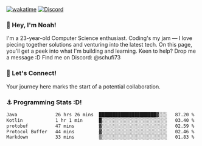 [![wakatime](https://wakatime.com/badge/user/018b5c7c-fde2-4105-aa96-f5c758abb0a2.svg)](https://wakatime.com/@018b5c7c-fde2-4105-aa96-f5c758abb0a2)
[![Discord](https://img.shields.io/badge/Discord-5865F2?style=flat&logo=discord&logoColor=white)](https://discord.gg/eAW8AGXaGu)



### 👋 Hey, I'm Noah!
I'm a 23-year-old Computer Science enthusiast. Coding's my jam — I love piecing together solutions and venturing into the latest tech. On this page, you'll get a peek into what I'm building and learning. Keen to help? Drop me a message :D 
Find me on Discord: @schufi73

### 🤝 Let's Connect!
Your journey here marks the start of a potential collaboration.

### ⚓ Programming Stats :D!
<!--START_SECTION:waka-->

```txt
Java              26 hrs 26 mins  █████████████████████▓░░░   87.20 %
Kotlin            1 hr 1 min      █░░░░░░░░░░░░░░░░░░░░░░░░   03.40 %
protobuf          47 mins         ▓░░░░░░░░░░░░░░░░░░░░░░░░   02.59 %
Protocol Buffer   44 mins         ▓░░░░░░░░░░░░░░░░░░░░░░░░   02.46 %
Markdown          33 mins         ▒░░░░░░░░░░░░░░░░░░░░░░░░   01.83 %
```

<!--END_SECTION:waka-->
